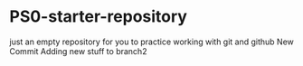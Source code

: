 # PS0-starter-repository
just an empty repository for you to practice working with git and github
New Commit
Adding new stuff to branch2
